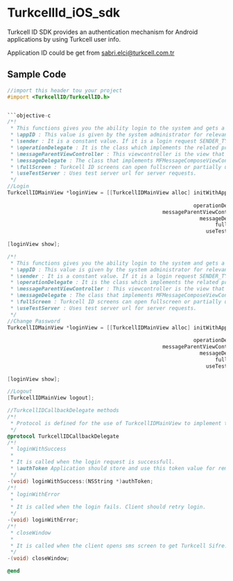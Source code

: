 TurkcellId_iOS_sdk
===================

Turkcell ID SDK provides an authentication mechanism for Android applications by using Turkcell user info.

Application ID could be get from sabri.elci@turkcell.com.tr

## Sample Code

```objective-c
//import this header tou your project
#import <TurkcellID/TurkcellID.h>


```objective-c
/*!
 * This functions gives you the ability login to the system and gets a token as a return.If it is the first login or remember me is not selected, it asks for a number and password.
 * \appID : This value is given by the system administrator for relevant application. It is given as a string parameter.
 * \sender : It is a constant value. If it is a login request SENDER_TYPE_LOGIN value should be used.
 * \operationDelegate : It is the class which implements the related protocol. This class has to implement TurkcellIDCallbackDelegate protocol.
 * \messageParentViewController : This viewcontroller is the view that the sms send screen will open on it.
 * \messageDelegate : The class that implements MFMessageComposeViewControllerDelegate. This is called when the sms send screen opens.
 * \fullScreen : Turkcell ID screens can open fullscreen or partially using this parameter.
 * \useTestServer : Uses test server url for server requests.
 */
//Login
TurkcellIDMainView *loginView = [[TurkcellIDMainView alloc] initWithAppId:@"APP_ID"
                                                                       sender:SENDER_TYPE_LOGIN
                                                            operationDelegate:self
                                                  messageParentViewController:self
                                                              messageDelegate:self
                                                                   fullScreen:YES
                                                                useTestServer:NO];
    
[loginView show];
```
```objective-c
/*!
 * This functions gives you the ability login to the system and gets a token as a return.If it is the first login or remember me is not selected, it asks for a number and password.
 * \appID : This value is given by the system administrator for relevant application. It is given as a string parameter.
 * \sender : It is a constant value. If it is a login request SENDER_TYPE_LOGIN value should be used.
 * \operationDelegate : It is the class which implements the related protocol. This class has to implement TurkcellIDCallbackDelegate protocol.
 * \messageParentViewController : This viewcontroller is the view that the sms send screen will open on it.
 * \messageDelegate : The class that implements MFMessageComposeViewControllerDelegate. This is called when the sms send screen opens.
 * \fullScreen : Turkcell ID screens can open fullscreen or partially using this parameter.
 * \useTestServer : Uses test server url for server requests.
 */
//Change Password
TurkcellIDMainView *loginView = [[TurkcellIDMainView alloc] initWithAppId:@"APP_ID"
                                                                       sender:SENDER_TYPE_CHANGE_PASSWORD
                                                            operationDelegate:self
                                                  messageParentViewController:self
                                                              messageDelegate:self
                                                                   fullScreen:flagFullScreen
                                                                useTestServer:flagUseTest];
    
[loginView show];
```

```objective-c
//Logout
[TurkcellIDMainView logout];
```

```objective-c
//TurkcellIDCallbackDelegate methods
/*!
 * Protocol is defined for the use of TurkcellIDMainView to implement the callbacks which triggers according to the server respoonse
 */
@protocol TurkcellIDCallbackDelegate
/*!
 * loginWithSuccess
 *
 * It is called when the login request is successfull.
 * \authToken Application should store and use this token value for remind me purposes
 */
-(void) loginWithSuccess:(NSString *)authToken;
/*!
 * loginWithError
 *
 * It is called when the login fails. Client should retry login.
 */
-(void) loginWithError;
/*!
 * closeWindow
 *
 * It is called when the client opens sms screen to get Turkcell Sifre.
 */
-(void) closeWindow;

@end
```
